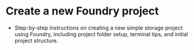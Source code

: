 # Create a new Foundry project
- Step-by-step instructions on creating a new simple storage project using Foundry, including project folder setup, terminal tips, and initial project structure.

##
